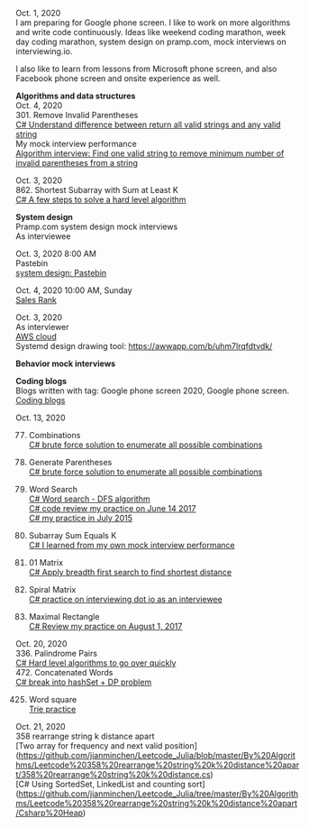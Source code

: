 Oct. 1, 2020 <br>
I am preparing for Google phone screen. I like to work on more algorithms and write code continuously. Ideas like weekend coding marathon, week day coding marathon, system design on pramp.com, mock interviews on interviewing.io. <br>

I also like to learn from lessons from Microsoft phone screen, and also Facebook phone screen and onsite experience as well. <br>

<B>Algorithms and data structures</B> <br>
Oct. 4, 2020<br>
301. Remove Invalid Parentheses<br>
[C# Understand difference between return all valid strings and any valid string](https://leetcode.com/problems/remove-invalid-parentheses/discuss/880695/C-Understand-difference-between-return-all-valid-strings-and-any-valid-string)<br>
My mock interview performance <br>
[Algorithm interview: Find one valid string to remove minimum number of invalid parentheses from a string](http://juliachencoding.blogspot.com/2020/10/algorithm-interview-find-one-valid.html)<br>

Oct. 3, 2020<br>
862. Shortest Subarray with Sum at Least K<br>
[C# A few steps to solve a hard level algorithm](https://leetcode.com/problems/shortest-subarray-with-sum-at-least-k/discuss/877884/c-a-few-steps-to-solve-a-hard-level-algorithm)<br>

<B>System design</B><br>
Pramp.com system design mock interviews<br>
As interviewee<br>

Oct. 3, 2020 8:00 AM<br>
Pastebin<br>
[system design: Pastebin](https://gist.github.com/jianminchen/4f753f2ae88a430118101ef7befde64b)<br>

Oct. 4, 2020 10:00 AM, Sunday <br>
[Sales Rank](https://gist.github.com/jianminchen/a1faadae2928621c6c311d49d9898415)

Oct. 3, 2020<br>
As interviewer<br>
[AWS cloud](https://gist.github.com/jianminchen/55003be35b9dbfeb70eae433ba1944d8)<br>
Systemd design drawing tool: https://awwapp.com/b/uhm7lrqfdtvdk/<br>

<B>Behavior mock interviews</B><br>

<B>Coding blogs</B><br>
Blogs written with tag: Google phone screen 2020, Google phone screen. <br>
[Coding blogs](http://juliachencoding.blogspot.com/search/label/google%20phone%20screen%202020)<br>

Oct. 13, 2020<br>

77. Combinations<br>
[C# brute force solution to enumerate all possible combinations](https://leetcode.com/problems/combinations/discuss/893454/C-Depth-first-search-practice8888)<br>

22. Generate Parentheses<br>
[C# brute force solution to enumerate all possible combinations](https://leetcode.com/problems/generate-parentheses/discuss/893425/C-brute-force-solution-to-enumerate-all-possible-combinations)<br>

79. Word Search<br>
[C# Word search - DFS algorithm](https://leetcode.com/problems/word-search/discuss/893316/C-Word-search-DFS-algorithm)<br>
[C# code review my practice on June 14 2017](https://leetcode.com/problems/word-search/discuss/893254/C-code-review-my-practice-on-June-14-2017)<br>
[C# my practice in July 2015](https://leetcode.com/problems/word-search/discuss/893240/C-my-practice-in-July-2015)<br>

560. Subarray Sum Equals K<br>
[C# I learned from my own mock interview performance](https://leetcode.com/problems/subarray-sum-equals-k/discuss/893230/C-I-learned-from-my-own-mock-interview-performance)<br>
542. 01 Matrix<br>
[C# Apply breadth first search to find shortest distance](https://leetcode.com/problems/01-matrix/discuss/893221/C-Apply-breadth-first-search-to-find-shortest-distance)<br>

54. Spiral Matrix<br>
[C# practice on interviewing dot io as an interviewee](https://leetcode.com/problems/spiral-matrix/discuss/893124/C-practice-on-interviewing-dot-io-as-an-interviewee)<br>

85. Maximal Rectangle<br>
[C# Review my practice on August 1, 2017](https://leetcode.com/problems/maximal-rectangle/discuss/893826/C-Review-my-practice-on-August-1-2017)<br>

Oct. 20, 2020<br>
336. Palindrome Pairs<br>
[C# Hard level algorithms to go over quickly](https://leetcode.com/problems/palindrome-pairs/discuss/903543/C-Hard-level-algorithms-to-go-over-quickly)<br>
472. Concatenated Words<br>
[C# break into hashSet + DP problem](https://leetcode.com/problems/concatenated-words/discuss/903610/c-break-into-hashset-dp-problem)<br>

425. Word square<br>
[Trie practice](https://github.com/jianminchen/Leetcode_Julia/blob/master/By%20Algorithms/Leetcode%20425%20Word%20Square/Leetcode%20425%20word%20square.cs)

Oct. 21, 2020<br>
358 rearrange string k distance apart<br>
[Two array for frequency and next valid position]<br>(https://github.com/jianminchen/Leetcode_Julia/blob/master/By%20Algorithms/Leetcode%20358%20rearrange%20string%20k%20distance%20apart/358%20rearrange%20string%20k%20distance.cs)<br>
[C# Using SortedSet, LinkedList and counting sort]<br>(https://github.com/jianminchen/Leetcode_Julia/tree/master/By%20Algorithms/Leetcode%20358%20rearrange%20string%20k%20distance%20apart/Csharp%20Heap)<br>
[]()<br>

